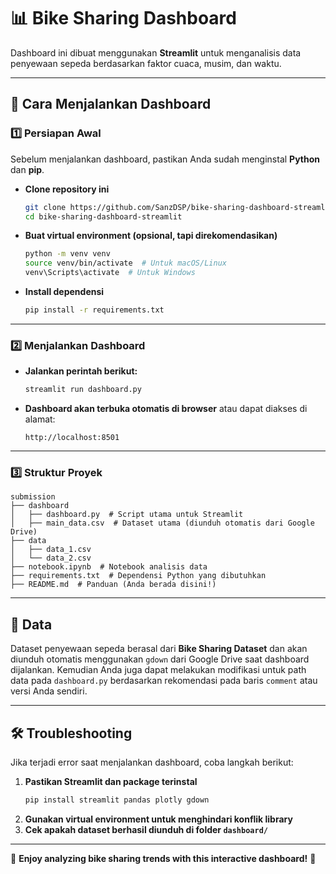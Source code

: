 # 📊 Bike Sharing Dashboard

Dashboard ini dibuat menggunakan **Streamlit** untuk menganalisis data penyewaan sepeda berdasarkan faktor cuaca, musim, dan waktu.

---

## 🚀 Cara Menjalankan Dashboard

### 1️⃣ **Persiapan Awal**
Sebelum menjalankan dashboard, pastikan Anda sudah menginstal **Python** dan **pip**.

- **Clone repository ini**
  ```sh
  git clone https://github.com/SanzDSP/bike-sharing-dashboard-streamlit.git
  cd bike-sharing-dashboard-streamlit
  ```

- **Buat virtual environment (opsional, tapi direkomendasikan)**
  ```sh
  python -m venv venv
  source venv/bin/activate  # Untuk macOS/Linux
  venv\Scripts\activate  # Untuk Windows
  ```

- **Install dependensi**
  ```sh
  pip install -r requirements.txt
  ```

---

### 2️⃣ **Menjalankan Dashboard**

- **Jalankan perintah berikut:**
  ```sh
  streamlit run dashboard.py
  ```
- **Dashboard akan terbuka otomatis di browser** atau dapat diakses di alamat:
  ```
  http://localhost:8501
  ```

---

### 3️⃣ **Struktur Proyek**
```
submission
├── dashboard
│   ├── dashboard.py  # Script utama untuk Streamlit
│   ├── main_data.csv  # Dataset utama (diunduh otomatis dari Google Drive)
├── data
│   ├── data_1.csv
│   └── data_2.csv
├── notebook.ipynb  # Notebook analisis data
├── requirements.txt  # Dependensi Python yang dibutuhkan
├── README.md  # Panduan (Anda berada disini!)
```

---

## 📂 **Data**
Dataset penyewaan sepeda berasal dari **Bike Sharing Dataset** dan akan diunduh otomatis menggunakan `gdown` dari Google Drive saat dashboard dijalankan. Kemudian Anda juga dapat melakukan modifikasi untuk path data pada `dashboard.py` berdasarkan rekomendasi pada baris `comment` atau versi Anda sendiri.

---

## 🛠 **Troubleshooting**
Jika terjadi error saat menjalankan dashboard, coba langkah berikut:

1. **Pastikan Streamlit dan package terinstal**
   ```sh
   pip install streamlit pandas plotly gdown
   ```
2. **Gunakan virtual environment untuk menghindari konflik library**
3. **Cek apakah dataset berhasil diunduh di folder `dashboard/`**

---

🚀 **Enjoy analyzing bike sharing trends with this interactive dashboard!** 🚀